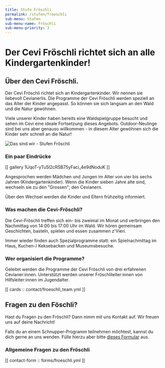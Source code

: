 ```yaml
---
title: Stufe Fröschli
permalink: /stufen/froeschli
sub-menu: Stufen
sub-menu-name: Fröschli
sub-menu-priority: 3
---
```


# Der Cevi Fröschli richtet sich an alle Kindergartenkinder!

## Über den Cevi Fröschli.

Der Cevi Fröschli richtet sich an Kindergartenkinder. Wir nennen sie liebevoll Cevianerlis. Die Programme der Cevi
Fröschli werden speziell an das Alter der Kinder angepasst. So können sie sich langsam an den Wald und die Natur
gewöhnen.

Viele unserer Kinder haben bereits eine Waldspielgruppe besucht und sehen im Cevi eine ideale Fortsetzung dieses
Angebots. Outdoor-Neulinge sind bei uns aber genauso willkommen - in diesem Alter gewöhnen sich die Kinder sehr 
schnell an die Natur!

![Das sind wir - Stufen Fröschli](/assets/stufen_pictures/stufe_fröschli.jpg)

### Ein paar Eindrücke

[[ gallery 1UqoT-yTu5I2cRSB75yFaci_4e9dNoduK ]]

Angesprochen werden Mädchen und Jungen im Alter von vier bis sechs Jahren (Kindergartenkinder). Wenn die Kinder
sieben Jahre alte sind, wechseln sie zu den "Grossen"; den Cevianern.

Über den Wechsel werden die Kinder und Eltern frühzeitig informiert.

### Was machen die Cevi-Fröschli?

Die Cevi-Fröschli treffen sich ein- bis zweimal im Monat und verbringen den Nachmittag von 14:00 bis 17:00 Uhr im Wald.
Wir hören gemeinsam Geschichten, basteln, spielen und essen zusammen z'Vieri.

Immer wieder finden auch Spezialprogramme statt: ein Spielnachmittag im Haus, Kuchen-/ Keksebacken und Museumsbesuche.

### Wer organisiert die Programme?

Geleitet werden die Programme der Cevi Fröschli von drei erfahrenen Cevianer:innen. Unterstützt werden unserer
Fröschlileiter:innen von Hilfsleiter:innen im Jugendalter.

[[ cards :: contact/froeschli_team.yml ]]

## Fragen zu den Föschli?

Hast du Fragen zu den Fröschli? Dann nimm mit uns Kontakt auf. Wir freuen uns auf deine Nachricht!

Falls du an einem Schnupper-Programm teilnehmen möchtest, kannst du dich gerne an uns wenden. Fülle hierzu aber
bitte [dieses Formular](/neu-im-cevi) aus.

### Allgemeine Fragen zu den Fröschli

[[ contact-form :: forms/froeschli.yml ]]